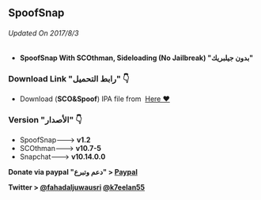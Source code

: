 ## **SpoofSnap**
###### Updated On 2017/8/3
- **SpoofSnap With SCOthman, Sideloading (No Jailbreak) "بدون جيلبريك"**



###  Download Link "رابط التحميل" 👇
 - Download (**SCO&Spoof**) IPA file from  [Here ❤️](https://mega.nz/#!hENAQY4I!Z1XucF9ngRN9CY9BIqPs8sXuIq96RcuI-2sZceruhCQ)


### Version "الأصدار" 👇
- SpoofSnap---> **v1.2**
- SCOthman---> **v10.7-5**
- Snapchat---> **v10.14.0.0**

 **Donate via paypal "دعم وتبرع" > [Paypal](https://www.paypal.me/Spoofsnap)**

**Twitter > [@fahadaljuwausri](https://twitter.com/fahadaljuwausri) [@k7eelan55](https://twitter.com/K7eelan55)**

